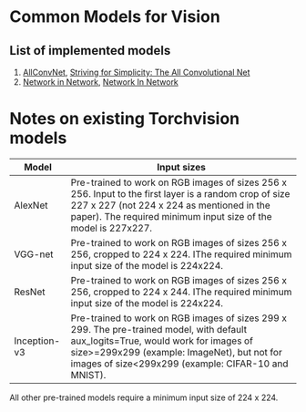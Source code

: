 # Common Models for Vision

List of implemented models
---
1. [AllConvNet](allconvnet.py), [Striving for Simplicity: The All Convolutional Net](https://arxiv.org/abs/1412.6806)
2. [Network in Network](nin.py), [Network In Network](https://arxiv.org/abs/1312.4400)

# Notes on existing Torchvision models

| Model  | Input sizes |
| ------------- | ------------- |
| AlexNet  |  Pre-trained to work on RGB images of sizes 256 x 256. Input to the first layer is a random crop of size 227 x 227 (not 224 x 224 as mentioned in the paper). The required minimum input size of the model is 227x227.|
| VGG-net  | Pre-trained to work on RGB images of sizes 256 x 256, cropped to 224 x 224. IThe required minimum input size of the model is 224x224. |
| ResNet | Pre-trained to work on RGB images of sizes 256 x 256, cropped to 224 x 244. IThe required minimum input size of the model is 224x224. |
| Inception-v3 | Pre-trained to work on RGB images of sizes 299 x 299. The pre-trained model, with default aux_logits=True, would work for images of size>=299x299 (example: ImageNet), but not for images of size<299x299 (example: CIFAR-10 and MNIST).|

All other pre-trained models require a minimum input size of 224 x 224.
